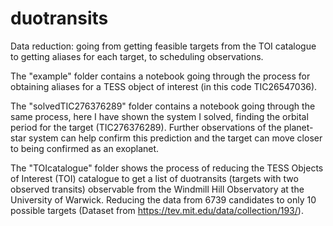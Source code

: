# duotransits
Data reduction: going from getting feasible targets from the TOI catalogue to getting aliases for each target, to scheduling observations.

The "example" folder contains a notebook going through the process for obtaining aliases for a TESS object of interest (in this code TIC26547036). 

The "solvedTIC276376289" folder contains a notebook going through the same process, here I have shown the system I solved, finding the orbital period for the target (TIC276376289). Further observations of the planet-star system can help confirm this prediction and the target can move closer to being confirmed as an exoplanet. 

The "TOIcatalogue" folder shows the process of reducing the TESS Objects of Interest (TOI) catalogue to get a list of duotransits (targets with two observed transits) observable from the Windmill Hill Observatory at the University of Warwick. Reducing the data from 6739 candidates to only 10 possible targets (Dataset from https://tev.mit.edu/data/collection/193/). 
